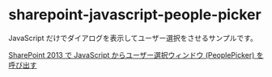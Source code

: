 # sharepoint-javascript-people-picker

JavaScript だけでダイアログを表示してユーザー選択をさせるサンプルです。

[SharePoint 2013 で JavaScript からユーザー選択ウィンドウ (PeoplePicker) を呼び出す](https://blog.karamem0.dev/entry/2017/01/20/190000)
